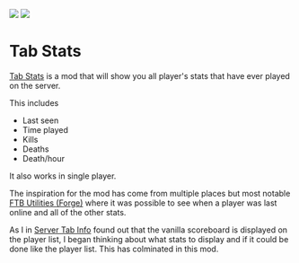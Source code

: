 [![](http://cf.way2muchnoise.eu/full_tab-stats_downloads.svg)](https://www.curseforge.com/minecraft/mc-mods/tab-stats)
[![](http://cf.way2muchnoise.eu/versions/tab-stats.svg)](https://www.curseforge.com/minecraft/mc-mods/tab-stats)
# Tab Stats
[Tab Stats](https://minecraft.curseforge.com/projects/tab-stats) is a mod that will show you all player's stats that have ever played on the server.

This includes
- Last seen
- Time played
- Kills
- Deaths
- Death/hour

It also works in single player.

The inspiration for the mod has come from multiple places but most notable [FTB Utilities (Forge)](https://www.curseforge.com/minecraft/mc-mods/ftb-utilities-forge) where it was possible to see when a player was last online and all of the other stats.

As I in [Server Tab Info](https://www.curseforge.com/minecraft/mc-mods/server-tab-info) found out that the vanilla scoreboard is displayed on the player list, I began thinking about what stats to display and if it could be done like the player list.
This has colminated in this mod.
